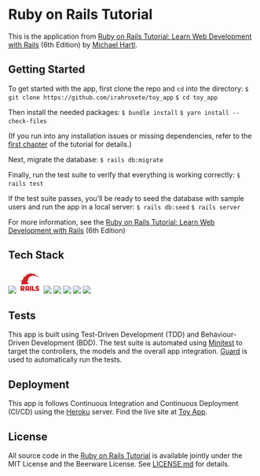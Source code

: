 # Ruby on Rails Tutorial

This is the application from
[Ruby on Rails Tutorial:
Learn Web Development with Rails](https://www.railstutorial.org/)
(6th Edition)
by [Michael Hartl](http://www.michaelhartl.com/).

## Getting Started

To get started with the app, first clone the repo and `cd` into the directory:
`$ git clone https://github.com/irahrosete/toy_app`
`$ cd toy_app`

Then install the needed packages:
`$ bundle install`
`$ yarn install --check-files`

(If you run into any installation issues or missing dependencies, refer to the [first chapter](https://www.learnenough.com/ruby-on-rails-6th-edition-tutorial/beginning) of the tutorial for details.)

Next, migrate the database:
`$ rails db:migrate`

Finally, run the test suite to verify that everything is working correctly:
`$ rails test`

If the test suite passes, you’ll be ready to seed the database with sample users and run the app in a local server:
`$ rails db:seed`
`$ rails server`

For more information, see the [Ruby on Rails Tutorial:
Learn Web Development with Rails](https://www.railstutorial.org/)
(6th Edition)

## Tech Stack
<img src="https://img.icons8.com/color/48/000000/ruby-programming-language.png"/>
<img src="app/assets/images/ror.png">
<img src="https://img.icons8.com/color/48/000000/sass.png"/>
<img src="https://img.icons8.com/color/48/000000/heroku.png"/>
<img src="https://img.icons8.com/color/48/000000/visual-studio-code-2019.png"/>
<img src="https://img.icons8.com/color/48/000000/git.png"/>
<img src="https://img.icons8.com/fluent/48/000000/github.png"/>

## Tests
This app is built using Test-Driven Development (TDD) and Behaviour-Driven Development (BDD). The test suite is automated using [Minitest](https://guides.rubyonrails.org/testing.html) to target the controllers, the models and the overall app integration. [Guard](https://github.com/guard/guard) is used to automatically run the tests.

## Deployment
This app is follows Continuous Integration and Continuous Deployment (CI/CD) using the [Heroku](https://www.heroku.com/) server. Find the live site at [Toy App](https://ror-mytoyapp.herokuapp.com/).

## License

All source code in the [Ruby on Rails Tutorial](https://www.railstutorial.org/)
is available jointly under the MIT License and the Beerware License. See
[LICENSE.md](LICENSE.md) for details.